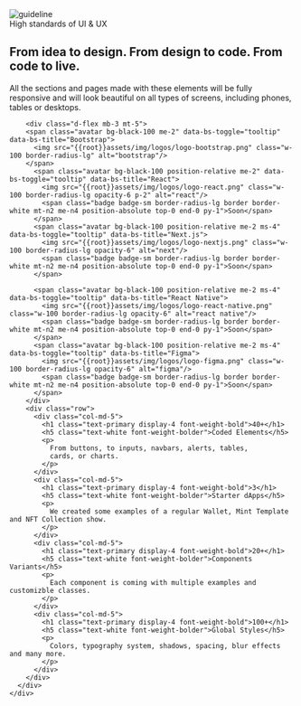 <section class="py-3 mt-7 position-relative overflow-hidden">
  <div class="container position-relative">
    <img src="{{root}}assets/img/guideline.png" class="w-60 position-absolute end-0 top-0 mt-n5 d-lg-block d-none me-n12" alt="guideline"/>
    <div class="row position-relative overflow-hidden mb-2">
      <div class="col-lg-7">
        <span class="text-primary font-weight-bold">High standards of UI & UX</span>
        <h2 class="text-white mt-1 font-weight-black display-6">From idea to design. From design to code. From code to live.</h2>
        <p>All the sections and pages made with these elements will be fully responsive and will look beautiful on all types of screens, including phones, tables or desktops.</p>

        <div class="d-flex mb-3 mt-5">
        <span class="avatar bg-black-100 me-2" data-bs-toggle="tooltip" data-bs-title="Bootstrap">
          <img src="{{root}}assets/img/logos/logo-bootstrap.png" class="w-100 border-radius-lg" alt="bootstrap"/>
        </span>
          <span class="avatar bg-black-100 position-relative me-2" data-bs-toggle="tooltip" data-bs-title="React">
            <img src="{{root}}assets/img/logos/logo-react.png" class="w-100 border-radius-lg opacity-6 p-2" alt="react"/>
            <span class="badge badge-sm border-radius-lg border border-white mt-n2 me-n4 position-absolute top-0 end-0 py-1">Soon</span>
          </span>
          <span class="avatar bg-black-100 position-relative me-2 ms-4" data-bs-toggle="tooltip" data-bs-title="Next.js">
            <img src="{{root}}assets/img/logos/logo-nextjs.png" class="w-100 border-radius-lg opacity-6" alt="next"/>
            <span class="badge badge-sm border-radius-lg border border-white mt-n2 me-n4 position-absolute top-0 end-0 py-1">Soon</span>
          </span>

          <span class="avatar bg-black-100 position-relative me-2 ms-4" data-bs-toggle="tooltip" data-bs-title="React Native">
            <img src="{{root}}assets/img/logos/logo-react-native.png" class="w-100 border-radius-lg opacity-6" alt="react native"/>
            <span class="badge badge-sm border-radius-lg border border-white mt-n2 me-n4 position-absolute top-0 end-0 py-1">Soon</span>
          </span>
          <span class="avatar bg-black-100 position-relative me-2 ms-4" data-bs-toggle="tooltip" data-bs-title="Figma">
            <img src="{{root}}assets/img/logos/logo-figma.png" class="w-100 border-radius-lg opacity-6" alt="figma"/>
            <span class="badge badge-sm border-radius-lg border border-white mt-n2 me-n4 position-absolute top-0 end-0 py-1">Soon</span>
          </span>
        </div>
        <div class="row">
          <div class="col-md-5">
            <h1 class="text-primary display-4 font-weight-bold">40+</h1>
            <h5 class="text-white font-weight-bolder">Coded Elements</h5>
            <p>
              From buttons, to inputs, navbars, alerts, tables,
              cards, or charts.
            </p>
          </div>
          <div class="col-md-5">
            <h1 class="text-primary display-4 font-weight-bold">3</h1>
            <h5 class="text-white font-weight-bolder">Starter dApps</h5>
            <p>
              We created some examples of a regular Wallet, Mint Template and NFT Collection show.
            </p>
          </div>
          <div class="col-md-5">
            <h1 class="text-primary display-4 font-weight-bold">20+</h1>
            <h5 class="text-white font-weight-bolder">Components Variants</h5>
            <p>
              Each component is coming with multiple examples and customizble classes.
            </p>
          </div>
          <div class="col-md-5">
            <h1 class="text-primary display-4 font-weight-bold">100+</h1>
            <h5 class="text-white font-weight-bolder">Global Styles</h5>
            <p>
              Colors, typography system, shadows, spacing, blur effects and many more.
            </p>
          </div>
        </div>
      </div>
    </div>
  </div>
</section>
